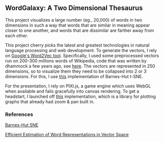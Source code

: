 ## WordGalaxy: A Two Dimensional Thesaurus

This project visualizes a large number (eg., 20,000) of words in two dimensions in such a way that words that are similar in meaning appear closer to one another, and words that are dissimilar are farther away from each other.

This project cherry picks the latest and greatest technologies in natural language
processing and web development. To generate the vectors, I rely on [Google's Word2Vec tool](https://code.google.com/p/word2vec/). Specifically, I used some preprocessed vectors run on 200-300 millions words of Wikipedia, code that was written by dhammock a few years ago, see [here](https://github.com/dhammack/Word2VecExample). The vectors are represented in 250 dimensions, so to visualize them they need to be 
collapsed into 2 or 3 dimensions. For this, I use [this](https://github.com/danielfrg/tsne)
implementation of Barnes-Hut t-SNE.

For the presentation, I rely on PIXI.js, a game engine which uses WebGL when available and fails gracefully into canvas rendering. To get a headstart, I launched off [this](https://github.com/anvaka/ngraph) implementation, which is a library for plotting graphs that already had zoom & pan built in.

### References
[Barnes-Hut SNE](http://arxiv.org/pdf/1301.3342v2.pdf)

[Efficient Estimation of Word Representations in Vector Space](http://arxiv.org/pdf/1301.3781.pdf)

